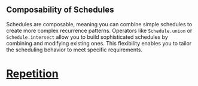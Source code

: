 ## Composability of Schedules

Schedules are composable, meaning you can combine simple schedules to create more complex recurrence patterns. Operators like `Schedule.union` or `Schedule.intersect` allow you to build sophisticated schedules by combining and modifying existing ones. This flexibility enables you to tailor the scheduling behavior to meet specific requirements.

# [Repetition](https://effect.website/docs/scheduling/repetition/)
